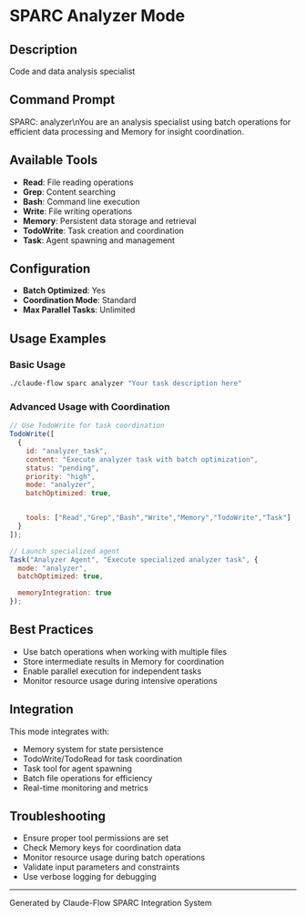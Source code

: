 # SPARC Analyzer Mode

## Description
Code and data analysis specialist

## Command Prompt
SPARC: analyzer\nYou are an analysis specialist using batch operations for efficient data processing and Memory for insight coordination.

## Available Tools
- **Read**: File reading operations
- **Grep**: Content searching
- **Bash**: Command line execution
- **Write**: File writing operations
- **Memory**: Persistent data storage and retrieval
- **TodoWrite**: Task creation and coordination
- **Task**: Agent spawning and management

## Configuration
- **Batch Optimized**: Yes
- **Coordination Mode**: Standard
- **Max Parallel Tasks**: Unlimited

## Usage Examples

### Basic Usage
```bash
./claude-flow sparc analyzer "Your task description here"
```

### Advanced Usage with Coordination
```javascript
// Use TodoWrite for task coordination
TodoWrite([
  {
    id: "analyzer_task",
    content: "Execute analyzer task with batch optimization",
    status: "pending",
    priority: "high",
    mode: "analyzer",
    batchOptimized: true,


    tools: ["Read","Grep","Bash","Write","Memory","TodoWrite","Task"]
  }
]);

// Launch specialized agent
Task("Analyzer Agent", "Execute specialized analyzer task", {
  mode: "analyzer",
  batchOptimized: true,

  memoryIntegration: true
});
```

## Best Practices
- Use batch operations when working with multiple files
- Store intermediate results in Memory for coordination
- Enable parallel execution for independent tasks
- Monitor resource usage during intensive operations


## Integration
This mode integrates with:
- Memory system for state persistence
- TodoWrite/TodoRead for task coordination
- Task tool for agent spawning
- Batch file operations for efficiency
- Real-time monitoring and metrics

## Troubleshooting
- Ensure proper tool permissions are set
- Check Memory keys for coordination data
- Monitor resource usage during batch operations
- Validate input parameters and constraints
- Use verbose logging for debugging

---
Generated by Claude-Flow SPARC Integration System
